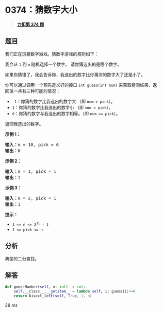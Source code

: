 # 0374：猜数字大小


> <u>**[力扣第 374 题](https://leetcode.cn/problems/guess-number-higher-or-lower/)**</u>

## 题目

<p>我们正在玩猜数字游戏。猜数字游戏的规则如下：</p>

<p>我会从 <code>1</code> 到 <code>n</code> 随机选择一个数字。 请你猜选出的是哪个数字。</p>

<p>如果你猜错了，我会告诉你，我选出的数字比你猜测的数字大了还是小了。</p>

<p>你可以通过调用一个预先定义好的接口 <code>int guess(int num)</code> 来获取猜测结果，返回值一共有三种可能的情况：</p>

<ul>
<li><code>-1</code>：你猜的数字比我选出的数字大 （即 <code>num &gt; pick</code>）。</li>
<li><code>1</code>：你猜的数字比我选出的数字小 （即 <code>num &lt; pick</code>）。</li>
<li><code>0</code>：你猜的数字与我选出的数字相等。（即 <code>num == pick</code>）。</li>
</ul>

<p>返回我选出的数字。</p>



<p><strong>示例 1：</strong></p>

<pre>
<strong>输入：</strong>n = 10, pick = 6
<strong>输出：</strong>6
</pre>

<p><strong>示例 2：</strong></p>

<pre>
<strong>输入：</strong>n = 1, pick = 1
<strong>输出：</strong>1
</pre>

<p><strong>示例 3：</strong></p>

<pre>
<strong>输入：</strong>n = 2, pick = 1
<strong>输出：</strong>1
</pre>



<p><strong>提示：</strong></p>

<ul>
<li><code>1 &lt;= n &lt;= 2<sup>31</sup> - 1</code></li>
<li><code>1 &lt;= pick &lt;= n</code></li>
</ul>


## 分析

典型的二分查找。

## 解答

```python
def guessNumber(self, n: int) -> int:
    self.__class__.__getitem__ = lambda self, i: guess(i)<=0
    return bisect_left(self, True, 1, n)
```
28 ms

